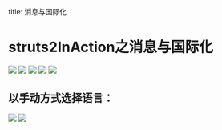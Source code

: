 title: 消息与国际化 

#  struts2InAction之消息与国际化 
![](/data/dokuwiki/pasted/20150721-103232.png)
![](/data/dokuwiki/pasted/20150721-103314.png)
![](/data/dokuwiki/pasted/20150721-103414.png)
![](/data/dokuwiki/pasted/20150721-103647.png)
![](/data/dokuwiki/pasted/20150721-103734.png)
##  以手动方式选择语言： 
![](/data/dokuwiki/pasted/20150721-104322.png)
![](/data/dokuwiki/pasted/20150721-104412.png)
